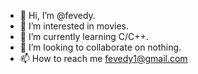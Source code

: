 - 👋 Hi, I’m @fevedy.
- 👀 I’m interested in movies.
- 🌱 I’m currently learning C/C++.
- 💞️ I’m looking to collaborate on nothing.
- 📫 How to reach me fevedy1@gmail.com

<!---
fevedy/fevedy is a ✨ special ✨ repository because its `README.md` (this file) appears on your GitHub profile.
You can click the Preview link to take a look at your changes.
--->
